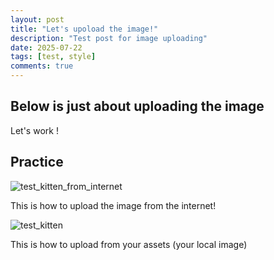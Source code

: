 ```yaml
---
layout: post
title: "Let's upoload the image!"
description: "Test post for image uploading"
date: 2025-07-22
tags: [test, style]
comments: true
---
```


Below is just about uploading the image
---
Let's work !


## Practice

![test_kitten_from_internet](https://imgs.search.brave.com/5JJkpFCQEwHPFzxGmOdBIAcqq0MCOoxbcFWVczlhV98/rs:fit:860:0:0:0/g:ce/aHR0cHM6Ly9zdGF0/aWMudmVjdGVlenku/Y29tL3N5c3RlbS9y/ZXNvdXJjZXMvdGh1/bWJuYWlscy8wMjgv/NTgyLzg0NS9zbWFs/bC9mdW5ueS1zdXJw/cmlzZWQtY2F0LXdp/dGgtYS1xdWVzdGlv/bmluZy1wb3NlLWEt/Y3V0ZS1raXR0ZW4t/YXNrcy1pbi1zdXJw/cmlzZS13aGVyZS10/aGUtdHJlYXRzLWFy/ZS1nZW5lcmF0ZWQt/YWktcGhvdG8uanBn)

This is how to upload the image from the internet!

![test_kitten](https://junhee-lee233.github.io/paper-jekyll-theme/assets/images/test_kitten.jpeg)

This is how to upload from your assets (your local image)

